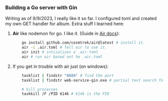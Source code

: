 ### Building a Go server with Gin

Writing as of 9/9/2023, I really like it so far. I configured toml and created my own GET handler for album. Extra stuff I learned here:

1. **Air** like nodemon for go. I like it. (Guide in [Air docs](https://github.com/cosmtrek/air)):

   ```sh
       go install github.com/cosmtrek/air@latest # install it.
       air -c .air.toml # Tell air to use it.
       air init # intiializes a .air.toml
       air # run air based ont he .air.toml
   ```

2. If you get in trouble with air just (on windows):

   ```sh
       tasklist | findstr "8080" # find the port
       tasklist | findstr web-service-gin.exe # partial text search for processes

       # kill processes
       taskkill /F /PID 6146 # 6146 is the PID
   ```
